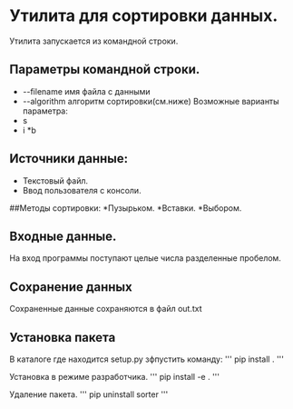 # Утилита для сортировки данных.
Утилита запускается из командной строки.

## Параметры командной строки.
* --filename имя файла с данными
* --algorithm алгоритм сортировки(см.ниже)
Возможные варианты параметра:
* s
* i
*b
## Источники данные:
* Текстовый файл.
* Ввод пользователя с консоли.

##Методы сортировки:
*Пузырьком.
*Вставки.
*Выбором.

## Входные данные.
На вход программы поступают целые числа разделенные пробелом.

## Сохранение данных
Сохраненные данные сохраняются в файл out.txt

## Установка пакета
В каталоге где находится setup.py зфпустить команду:
'''
pip install .
''' 

Установка в режиме разработчика.
'''
pip install -e .
'''

Удаление пакета.
'''
pip uninstall sorter
''' 